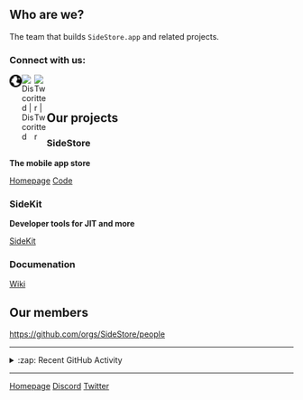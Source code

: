 <!-- 
Docs: How to use GitHub README and actions to auto-generate embedded content.
https://github.com/anuraghazra/github-readme-stats
https://www.youtube.com/watch?v=n6d4KHSKqGk
https://github.com/rahuldkjain/github-profile-readme-generator
 -->

## Who are we?

The team that builds `SideStore.app` and related projects.

### Connect with us:

<!--
[![Website](https://img.shields.io/website?label=sidestore.io&style=for-the-badge&url=https://sidestore.io)](https://sidestore.io)
[![Twitter Follow](https://img.shields.io/twitter/follow/sidestore_io?color=1DA1F2&logo=twitter&style=for-the-badge)](https://twitter.com/intent/follow?original_referer=https%3A%2F%2Fgithub.com%2Fsidestore&screen_name=sidestore)
[![GitHub Followers](https://img.shields.io/github/followers/sidestore?style=for-the-badge)]()
[![GitHub Sponsors](https://img.shields.io/github/sponsors/sidestore?style=for-the-badge
)]() 
-->

[<img align="left" alt="sidestore.io" width="22px" src="https://raw.githubusercontent.com/iconic/open-iconic/master/svg/globe.svg" />][website]
[<img align="left" alt="Discord | Discord" width="22px" src="https://cdn.jsdelivr.net/npm/simple-icons@v3/icons/discord.svg" />][discord]
[<img align="left" alt="Twitter | Twitter" width="22px" src="https://cdn.jsdelivr.net/npm/simple-icons@v3/icons/twitter.svg" />][twitter]

<br />
<br />

## Our projects

### SideStore

__The mobile app store__

[Homepage][website]
[Code][git.sidestore]

### SideKit

__Developer tools for JIT and more__

[SideKit][git.sidekit]

### Documenation

[Wiki][wiki]

## Our members

https://github.com/orgs/SideStore/people

---

<details>
  <summary>:zap: Recent GitHub Activity</summary>

<!--START_SECTION:activity-->
1. ❗️ Closed issue [#8](https://github.com/SideStore/sidestore_downloader/issues/8) in [SideStore/sidestore_downloader](https://github.com/SideStore/sidestore_downloader)
2. ❗️ Closed issue [#9](https://github.com/SideStore/sidestore_downloader/issues/9) in [SideStore/sidestore_downloader](https://github.com/SideStore/sidestore_downloader)
3. 🗣 Commented on [#233](https://github.com/SideStore/SideStore/issues/233) in [SideStore/SideStore](https://github.com/SideStore/SideStore)
4. 🗣 Commented on [#233](https://github.com/SideStore/SideStore/issues/233) in [SideStore/SideStore](https://github.com/SideStore/SideStore)
5. ❗️ Opened issue [#9](https://github.com/SideStore/sidestore_downloader/issues/9) in [SideStore/sidestore_downloader](https://github.com/SideStore/sidestore_downloader)
6. 🗣 Commented on [#8](https://github.com/SideStore/sidestore_downloader/issues/8) in [SideStore/sidestore_downloader](https://github.com/SideStore/sidestore_downloader)
7. ❗️ Opened issue [#8](https://github.com/SideStore/sidestore_downloader/issues/8) in [SideStore/sidestore_downloader](https://github.com/SideStore/sidestore_downloader)
8. 🗣 Commented on [#341](https://github.com/SideStore/SideStore/issues/341) in [SideStore/SideStore](https://github.com/SideStore/SideStore)
9. ❗️ Closed issue [#341](https://github.com/SideStore/SideStore/issues/341) in [SideStore/SideStore](https://github.com/SideStore/SideStore)
10. 🗣 Commented on [#341](https://github.com/SideStore/SideStore/issues/341) in [SideStore/SideStore](https://github.com/SideStore/SideStore)
11. ❗️ Opened issue [#341](https://github.com/SideStore/SideStore/issues/341) in [SideStore/SideStore](https://github.com/SideStore/SideStore)
12. 🗣 Commented on [#265](https://github.com/SideStore/SideStore/issues/265) in [SideStore/SideStore](https://github.com/SideStore/SideStore)
13. ❌ Closed PR [#12](https://github.com/SideStore/sidestore.github.io/pull/12) in [SideStore/sidestore.github.io](https://github.com/SideStore/sidestore.github.io)
14. ❗️ Closed issue [#339](https://github.com/SideStore/SideStore/issues/339) in [SideStore/SideStore](https://github.com/SideStore/SideStore)
15. 🗣 Commented on [#339](https://github.com/SideStore/SideStore/issues/339) in [SideStore/SideStore](https://github.com/SideStore/SideStore)
16. ❗️ Opened issue [#339](https://github.com/SideStore/SideStore/issues/339) in [SideStore/SideStore](https://github.com/SideStore/SideStore)
17. ❗️ Closed issue [#338](https://github.com/SideStore/SideStore/issues/338) in [SideStore/SideStore](https://github.com/SideStore/SideStore)
18. 🗣 Commented on [#338](https://github.com/SideStore/SideStore/issues/338) in [SideStore/SideStore](https://github.com/SideStore/SideStore)
19. ❗️ Opened issue [#338](https://github.com/SideStore/SideStore/issues/338) in [SideStore/SideStore](https://github.com/SideStore/SideStore)
20. 🗣 Commented on [#337](https://github.com/SideStore/SideStore/issues/337) in [SideStore/SideStore](https://github.com/SideStore/SideStore)
<!--END_SECTION:activity-->

</details>

---

[Homepage][patreon] [Discord][discord] [Twitter][twitter]

<!--
- [Patreon][patreon]
- [OpenCollective][opencollective]
- [YouTube][youtube]
-->

[website]: https://sidestore.io
[wiki]: https://wiki.sidestore.io
[twitter]: https://twitter.com/sidestore_io
[discord]: https://discord.gg/CacsuuzsBq
[youtube]: https://youtube.com/TODO
[patreon]: https://www.patreon.com/SideStore
[opencollective]: https://opencollective.com/TODO
[git.sidestore]: https://github.com/SideStore/SideStore/
[git.sidekit]: https://github.com/SideStore/SideKit

